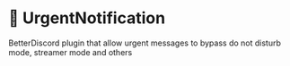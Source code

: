 # 💌 UrgentNotification
BetterDiscord plugin that allow urgent messages to bypass do not disturb mode, streamer mode and others
